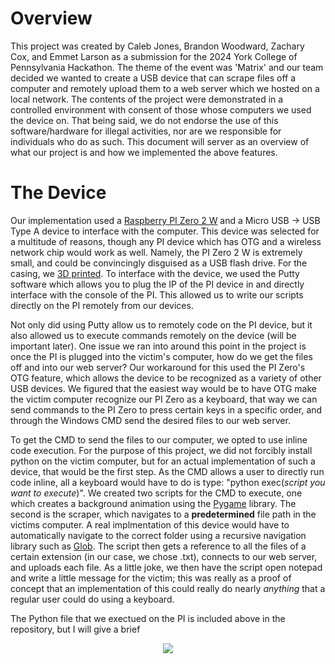 # Overview
This project was created by Caleb Jones, Brandon Woodward, Zachary Cox, and Emmet Larson as a submission for the 2024 York College of Pennsylvania Hackathon. The theme of the event was 'Matrix' and our team decided we wanted to create a USB device that can scrape files off a computer and remotely upload them to a web server which we hosted on a local network. The contents of the project were demonstrated in a controlled environment with consent of those whose computers we used the device on. That being said, we do not endorse the use of this software/hardware for illegal activities, nor are we responsible for individuals who do as such. This document will server as an overview of what our project is and how we implemented the above features.

# The Device
Our implementation used a [Raspberry PI Zero 2 W](https://www.microcenter.com/product/643085/raspberry-pi-zero-2-w) and a Micro USB -> USB Type A device to interface with the computer. This device was selected for a multitude of reasons, though any PI device which has OTG and a wireless network chip would work as well. Namely, the PI Zero 2 W is extremely small, and could be convincingly disguised as a USB flash drive. For the casing, we [3D printed](https://cults3d.com/en/3d-model/gadget/m-n-mal-raspberry-pi-zero-2-case-housing-sleeve). To interface with the device, we used the Putty software which allows you to plug the IP of the PI device in and directly interface with the console of the PI. This allowed us to write our scripts directly on the PI remotely from our devices.

Not only did using Putty allow us to remotely code on the PI device, but it also allowed us to execute commands remotely on the device (will be important later). One issue we ran into around this point in the project is once the PI is plugged into the victim's computer, how do we get the files off and into our web server? Our workaround for this used the PI Zero's OTG feature, which allows the device to be recognized as a variety of other USB devices. We figured that the easiest way would be to have OTG make the victim computer recognize our PI Zero as a keyboard, that way we can send commands to the PI Zero to press certain keys in a specific order, and through the Windows CMD send the desired files to our web server.

To get the CMD to send the files to our computer, we opted to use inline code execution. For the purpose of this project, we did not forcibly install python on the victim computer, but for an actual implementation of such a device, that would be the first step. As the CMD allows a user to directly run code inline, all a keyboard would have to do is type: "python exec(*script you want to execute*)". We created two scripts for the CMD to execute, one which creates a background animation using the [Pygame](https://www.pygame.org/docs/) library. The second is the scraper, which navigates to a **predetermined** file path in the victims computer. A real implmentation of this device would have to automatically navigate to the correct folder using a recursive navigation library such as [Glob](https://docs.python.org/3/library/glob.html). The script then gets a reference to all the files of a certain extension (in our case, we chose .txt), connects to our web server, and uploads each file. As a little joke, we then have the script open notepad and write a little message for the victim; this was really as a proof of concept that an implementation of this could really do nearly *anything* that a regular user could do using a keyboard.

The Python file that we exectued on the PI is included above in the repository, but I will give a brief 
<p align="center">
  <img src="https://github.com/user-attachments/assets/acb5e248-bbe9-4483-8fc7-2eb36004d4da" />
</p>
